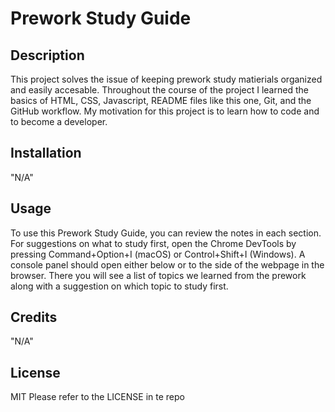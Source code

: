 # Prework Study Guide

## Description

 This project solves the issue of keeping prework study matierials organized and easily accesable.  Throughout the course of the project I learned the basics of HTML, CSS, Javascript, README files like this one, Git, and the GitHub workflow.  My motivation for this project is to learn how to code and to become a developer.

## Installation

"N/A"

## Usage

To use this Prework Study Guide, you can review the notes in each section. For suggestions on what to study first, open the Chrome DevTools by pressing Command+Option+I (macOS) or Control+Shift+I (Windows). A console panel should open either below or to the side of the webpage in the browser. There you will see a list of topics we learned from the prework along with a suggestion on which topic to study first.


## Credits

"N/A"

## License

MIT Please refer to the LICENSE in te repo
